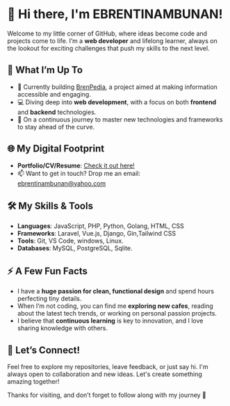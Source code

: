 # 👋 Hi there, I'm **EBRENTINAMBUNAN**!

Welcome to my little corner of GitHub, where ideas become code and projects come to life. I’m a **web developer** and lifelong learner, always on the lookout for exciting challenges that push my skills to the next level.

## 🚀 What I’m Up To
- 🔭 Currently building [BrenPedia](https://brenpedia.com), a project aimed at making information accessible and engaging.
- 💻 Diving deep into **web development**, with a focus on both **frontend** and **backend** technologies.
- 🌱 On a continuous journey to master new technologies and frameworks to stay ahead of the curve.

## 🌐 My Digital Footprint
- **Portfolio/CV/Resume**: [Check it out here!](https://bendev.my.id)
- 📫 Want to get in touch? Drop me an email: [ebrentinambunan@yahoo.com](mailto:ebrentinambunan@yahoo.com)

## 🛠️ My Skills & Tools
- **Languages**: JavaScript, PHP, Python, Golang, HTML, CSS
- **Frameworks**: Laravel, Vue.js, Django, Gin,Tailwind CSS
- **Tools**: Git, VS Code, windows, Linux.
- **Databases**: MySQL, PostgreSQL, Sqlite.

## ⚡ A Few Fun Facts
- I have a **huge passion for clean, functional design** and spend hours perfecting tiny details.
- When I’m not coding, you can find me **exploring new cafes**, reading about the latest tech trends, or working on personal passion projects.
- I believe that **continuous learning** is key to innovation, and I love sharing knowledge with others.

## 💬 Let’s Connect!
Feel free to explore my repositories, leave feedback, or just say hi. I'm always open to collaboration and new ideas. Let's create something amazing together!

Thanks for visiting, and don’t forget to follow along with my journey 🚀
